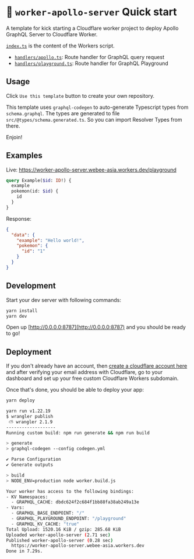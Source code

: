# 👷 `worker-apollo-server` Quick start

A template for kick starting a Cloudflare worker project to deploy Apollo GraphQL Server to Cloudflare Worker.

[`index.ts`](https://github.com/kimyvgy/worker-apollo-server/blob/main/src/index.ts) is the content of the Workers script.

- [`handlers/apollo.ts`](https://github.com/kimyvgy/worker-apollo-server/blob/main/src/handlers/apollo.ts): Route handler for GraphQL query request
- [`handlers/playground.ts`](https://github.com/kimyvgy/worker-apollo-server/blob/main/src/handlers/playground.ts): Route handler for GraphQL Playground

## Usage

Click `Use this template` button to create your own repository.

This template uses `graphql-codegen` to auto-generate Typescript types from `schema.graphql`. The types are generated to file `src/@types/schema.generated.ts`. So you can import Resolver Types from there.

Enjoin!

## Examples

Live: https://worker-apollo-server.webee-asia.workers.dev/playground

```graphql
query Example($id: ID!) {
  example
  pokemon(id: $id) {
    id
  }
}
```

Response:

```json
{
  "data": {
    "example": "Hello world!",
    "pokemon": {
      "id": "1"
    }
  }
}
```

## Development

Start your dev server with following commands:

```sh
yarn install
yarn dev
```

Open up [http://0.0.0.0:8787](http://0.0.0.0:8787) and you should be ready to go!

## Deployment

If you don't already have an account, then [create a cloudflare account here](https://dash.cloudflare.com/sign-up) and after verifying your email address with Cloudflare, go to your dashboard and set up your free custom Cloudflare Workers subdomain.

Once that's done, you should be able to deploy your app:

```sh
yarn deploy
```

```bash
yarn run v1.22.19
$ wrangler publish
 ⛅️ wrangler 2.1.9
-------------------
Running custom build: npm run generate && npm run build

> generate
> graphql-codegen --config codegen.yml

✔ Parse Configuration
✔ Generate outputs

> build
> NODE_ENV=production node worker.build.js

Your worker has access to the following bindings:
- KV Namespaces:
  - GRAPHQL_CACHE: dbdc624f2c684f1bb88fa38ab249a13e
- Vars:
  - GRAPHQL_BASE_ENDPOINT: "/"
  - GRAPHQL_PLAYGROUND_ENDPOINT: "/playground"
  - GRAPHQL_KV_CACHE: "true"
Total Upload: 1520.16 KiB / gzip: 285.68 KiB
Uploaded worker-apollo-server (2.71 sec)
Published worker-apollo-server (0.28 sec)
  https://worker-apollo-server.webee-asia.workers.dev
Done in 7.29s.
```
